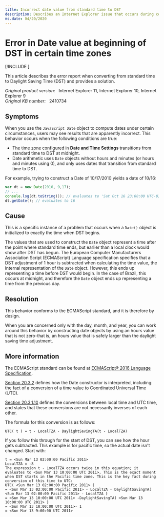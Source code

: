 ```yaml
---
title: Incorrect date value from standard time to DST
description: Describes an Internet Explorer issue that occurs during construction of a JavaScript Date object for dates when Daylight Saving Time (DST) begins or ends.
ms.date: 04/20/2020
---
```

# Error in Date value at beginning of DST in certain time zones

[!INCLUDE [](../../../includes/browsers-important.md)]

This article describes the error report when converting from standard time to Daylight Saving Time (DST) and provides a solution.

_Original product version:_ &nbsp; Internet Explorer 11, Internet Explorer 10, Internet Explorer 9  
_Original KB number:_ &nbsp; 2410734

## Symptoms

When you use the `JavaScript Date` object to compute dates under certain circumstances, users may see results that are apparently incorrect. This behavior occurs when the following conditions are true:

- The time zone configured in **Date and Time Settings** transitions from standard time to DST at midnight.
- Date arithmetic uses `Date` objects without hours and minutes (or hours and minutes using 0), and only uses dates that transition from standard time to DST.

For example, trying to construct a Date of 10/17/2010 yields a date of 10/16:

```js
var dt = new Date(2010, 9,17);
// ...
console.log(dt.toString()); // evaluates to 'Sat Oct 16 23:00:00 UTC-0300 2010'
dt.getDate(); // evaluates to 16
```

## Cause

This is a specific instance of a problem that occurs when a `Date()` object is initialized to exactly the time when DST begins.

The values that are used to construct the `Date` object represent a time after the point where standard time ends, but earlier than a local clock would show after DST has begun. The European Computer Manufacturers Association Script (ECMAScript) Language specification specifies that a DST adjustment of 1 hour is subtracted when calculating the time value, the internal representation of the `Date` object. However, this ends up representing a time before DST would begin. In the case of Brazil, this occurs at midnight, and therefore the `Date` object ends up representing a time from the previous day.

## Resolution

This behavior conforms to the ECMAScript standard, and it is therefore by design.

When you are concerned only with the day, month, and year, you can work around this behavior by constructing date objects by using an hours value that is not zero-that is, an hours value that is safely larger than the daylight saving time adjustment.

## More information

The ECMAScript standard can be found at [ECMAScript&reg; 2016 Language Specification](https://www.ecma-international.org/ecma-262/7.0/index.html).

[Section 20.3.2](https://www.ecma-international.org/ecma-262/7.0/index.html#sec-date-constructor) defines how the Date constructor is interpreted, including the fact of a conversion of a time value to Coordinated Universal Time (UTC).

[Section 20.3.1.10](https://www.ecma-international.org/ecma-262/7.0/index.html#sec-utc-t) defines the conversions between local time and UTC time, and states that these conversions are not necessarily inverses of each other.

The formula for this conversion is as follows:

```console
UTC( t ) = t - LocalTZA - DaylightSavingTA(t - LocalTZA)
```

If you follow this through for the start of DST, you can see how the hour gets subtracted. This example is for pacific time, so the actual date isn't changed. Start with:

```console
t = <Sun Mar 13 02:00:00 Pacific 2011>
LocalTZA = -8
The expression t - LocalTZA occurs twice in this equation; it evaluates to <Sun Mar 13 10:00:00 UTC 2011>. This is the exact moment when DST starts in the Pacific time zone. This is the key fact during conversion of this time to UTC:
UTC( <Sun Mar 13 02:00:00 Pacific 2011> )
= <Sun Mar 13 02:00:00 Pacific 2011> - LocalTZA - DaylightSavingTA( <Sun Mar 13 02:00:00 Pacific 2011> - LocalTZA )
= <Sun Mar 13 10:00:00 UTC 2011> -DaylightSavingTA( <Sun Mar 13 10:00:00 UTC 2011> )
= <Sun Mar 13 10:00:00 UTC 2011>- 1
= <Sun Mar 13 9:00:00 UTC 2011>
```
